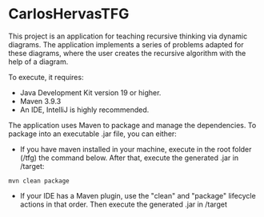 # CarlosHervasTFG

This project is an application for teaching recursive thinking via dynamic diagrams.
The application implements a series of problems adapted for these diagrams, where the user creates the recursive algorithm with the help of a diagram.

To execute, it requires:
- Java Development Kit version 19 or higher.
- Maven 3.9.3
- An IDE, IntelliJ is highly recommended.

The application uses Maven to package and manage the dependencies. 
To package into an executable .jar file, you can either:
- If you have maven installed in your machine, execute in the root folder (/tfg) the command below. After that, execute the generated .jar in /target:
```
mvn clean package
```
- If your IDE has a Maven plugin, use the "clean" and "package" lifecycle actions in that order. Then execute the generated .jar in /target

